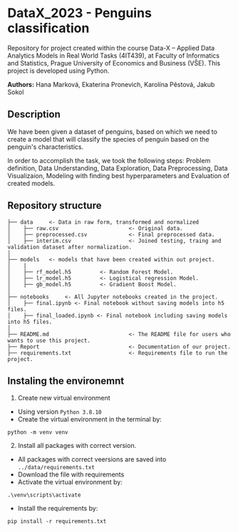 # DataX_2023 - Penguins classification

Repository for project created within the course Data-X – Applied Data Analytics Models in Real World Tasks (4IT439), at Faculty of Informatics and Statistics, Prague University of Economics and Business (VŠE). This project is developed using Python.

**Authors:** Hana Marková, Ekaterina Pronevich, Karolína Pěstová, Jakub Sokol

## Description

We have been given a dataset of penguins, based on which we need to create a model that will classify the species of penguin based on the penguin's characteristics.

In order to accomplish the task, we took the following steps: Problem definition, Data Understanding, Data Exploration, Data Preprocessing, Data Visualizaion, Modeling with finding best hyperparameters and Evaluation of created models.

## Repository structure

```
├── data     <- Data in raw form, transformed and normalized
│    ├── raw.csv                      <- Original data.
│    ├── preprocessed.csv      	      <- Final preprocessed data.
│    ├── interim.csv                  <- Joined testing, traing and validation dataset after normalization.
│
├── models   <- models that have been created within out project.
│    |
│    ├── rf_model.h5         <- Random Forest Model.
│    ├── lr_model.h5         <- Logistical regression Model.
│    ├── gb_model.h5         <- Gradient Boost Model.
│
├── notebooks     <- All Jupyter notebooks created in the project. 
│    ├── final.ipynb <- Final notebook without saving models into h5 files.
│    ├── final_loaded.ipynb <- Final notebook including saving models into h5 files.
│
├── README.md                         <- The README file for users who wants to use this project.
├── Report                            <- Documentation of our project.
├── requirements.txt                  <- Requirements file to run the project.
```

## Instaling the environemnt

1. Create new virtual environment
- Using version ```Python 3.8.10``` 
- Create the virtual environment in the terminal by:
```
python -m venv venv
``` 
2. Install all packages with correct version.
- All packages with correct veersions are saved into ```../data/requirements.txt``` 
- Download the file with requirements
- Activate the virtual environment by:
```
.\venv\scripts\activate
``` 
- Install the requirements by:
```
pip install -r requirements.txt
``` 
